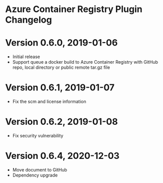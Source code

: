 # Azure Container Registry Plugin Changelog

# Version 0.6.0, 2019-01-06
* Initial release
* Support queue a docker build to Azure Container Registry with GitHub repo, local directory or public remote tar.gz file

# Version 0.6.1, 2019-01-07
* Fix the scm and license information

# Version 0.6.2, 2019-01-08
* Fix security vulnerability

# Version 0.6.4, 2020-12-03
* Move document to GitHub
* Dependency upgrade